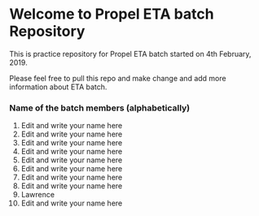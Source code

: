 # Welcome to Propel ETA batch Repository

This is practice repository for Propel ETA batch started on 4th February, 2019.

Please feel free to pull this repo and make change and add more information about ETA batch.

### Name of the batch members (alphabetically)

1. Edit and write your name here
2. Edit and write your name here
3. Edit and write your name here
4. Edit and write your name here
5. Edit and write your name here
6. Edit and write your name here
7. Edit and write your name here
8. Edit and write your name here
9. Lawrence
10. Edit and write your name here
